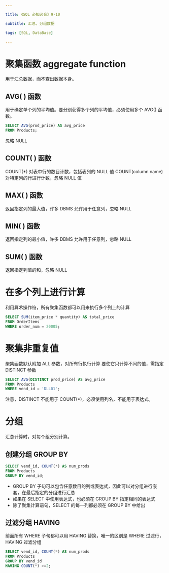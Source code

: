 ```yaml
---

title: 《SQL 必知必会》9-10

subtitle: 汇总、分组数据

tags: [SQL, DataBase]

---
```


# 聚集函数 aggregate function
用于汇总数据，而不查出数据本身。

## AVG( ) 函数
用于确定单个列的平均值。要分别获得多个列的平均值，必须使用多个 AVG() 函数。
```sql
SELECT AVG(prod_price) AS avg_price
FROM Products;
```
忽略 NULL

## COUNT( ) 函数
COUNT(\*) 对表中行的数目计数，包括表列的 NULL 值
COUNT(column name) 对特定列的行进行计数，忽略 NULL 值

## MAX( ) 函数
返回指定列的最大值，许多 DBMS 允许用于任意列，忽略 NULL

## MIN( ) 函数
返回指定列的最小值，许多 DBMS 允许用于任意列，忽略 NULL

## SUM( ) 函数
返回指定列值的和，忽略 NULL

# 在多个列上进行计算
利用算术操作符，所有聚集函数都可以用来执行多个列上的计算

```sql
SELECT SUM(item_price * quantity) AS total_price
FROM OrderItems
WHERE order_num = 20005;
```

# 聚集非重复值
聚集函数默认附加 ALL 参数，对所有行执行计算
要使它只计算不同的值，需指定 DISTINCT 参数

```sql
SELECT AVG(DISTINCT prod_price) AS avg_price
FROM Products
WHERE vend_id = 'DLL01';
```

注意，DISTINCT 不能用于 COUNT(\*)，必须使用列名，不能用于表达式。

# 分组
汇总计算时，对每个组分别计算。

## 创建分组 GROUP BY
```sql
SELECT vend_id, COUNT(*) AS num_prods
FROM Products
GROUP BY vend_id;
```

- GROUP BY 子句可以包含任意数目的列或表达式，因此可以对分组进行嵌套，在最后指定的分组进行汇总
- 如果在 SELECT 中使用表达式，也必须在 GROUP BY 指定相同的表达式
- 除了聚集计算语句，SELECT 的每一列都必须在 GROUP BY 中给出

## 过滤分组 HAVING
前面所有 WHERE 子句都可以用 HAVING 替换，唯一的区别是 WHERE 过滤行，HAVING 过滤分组
```sql
SELECT vend_id, COUNT(*) AS num_prods
FROM Products
GROUP BY vend_id
HAVING COUNT(*) >=2;
```
